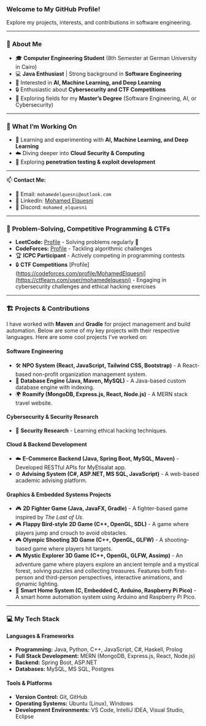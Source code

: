 ### Welcome to My GitHub Profile!
Explore my projects, interests, and contributions in software engineering.

---

### 🚀 **About Me**
- 🎓 **Computer Engineering Student** (8th Semester at German University in Cairo)
- 💻 **Java Enthusiast** | Strong background in **Software Engineering**
- 🤖 Interested in **AI, Machine Learning, and Deep Learning**
- 🔒 Enthusiastic about **Cybersecurity and CTF Competitions**
- 🎯 Exploring fields for my **Master’s Degree** (Software Engineering, AI, or Cybersecurity)

---

### 📌 **What I’m Working On**
- 🤖 Learning and experimenting with **AI, Machine Learning, and Deep Learning**
- ☁️ Diving deeper into **Cloud Security & Computing**
- 🎯 Exploring **penetration testing & exploit development**

---

📫 **Contact Me:**  
- 📧 Email: `mohamedelquesni@outlook.com`  
- 💼 LinkedIn: [Mohamed Elquesni](https://www.linkedin.com/in/mohamed-elquesni/)  
- 💬 Discord: `mohamed_elquesni`

---

### 🧠 **Problem-Solving, Competitive Programming & CTFs**
- **LeetCode:** [Profile](https://leetcode.com/u/mohamedhazem3_) - Solving problems regularly 🚀
- **CodeForces:** [Profile](https://codeforces.com/profile/MohamedElquesni) - Tackling algorithmic challenges
- 🏆 **ICPC Participant** - Actively competing in programming contests
- 🔒 **CTF Competitions** [Profile](https://codeforces.com/profile/MohamedElquesni](https://ctflearn.com/user/mohamedelquesni) - Engaging in cybersecurity challenges and ethical hacking exercises

---

### 🏗️ **Projects & Contributions**
I have worked with **Maven** and **Gradle** for project management and build automation. Below are some of my key projects with their respective languages.
Here are some cool projects I've worked on:
#### **Software Engineering**
- 🛠️ **NPO System (React, JavaScript, Tailwind CSS, Bootstrap)** - A React-based non-profit organization management system.
- 🤖 **Database Engine (Java, Maven, MySQL)** - A Java-based custom database engine with indexing.
- 🌍 **Roamify (MongoDB, Express.js, React, Node.js)** - A MERN stack travel website.

#### **Cybersecurity & Security Research**
- 🔐 **Security Research** - Learning ethical hacking techniques.

#### **Cloud & Backend Development**
- ☁️ **E-Commerce Backend (Java, Spring Boot, MySQL, Maven)** - Developed RESTful APIs for MyEtisalat app.
- ⚙️ **Advising System (C#, ASP.NET, MS SQL, JavaScript)** - A web-based academic advising platform.

#### **Graphics & Embedded Systems Projects**
- 🎮 **2D Fighter Game (Java, JavaFX, Gradle)** - A fighter-based game inspired by *The Last of Us*.
- 🎮 **Flappy Bird-style 2D Game (C++, OpenGL, SDL)** - A game where players jump and crouch to avoid obstacles.
- 🎮 **Olympic Shooting 3D Game (C++, OpenGL, GLFW)** - A shooting-based game where players hit targets.
- 🎮 **Mystic Explorer 3D Game (C++, OpenGL, GLFW, Assimp)** - An adventure game where players explore an ancient temple and a mystical forest, solving puzzles and collecting treasures. Features both first-person and third-person perspectives, interactive animations, and dynamic lighting.
- 🏡 **Smart Home System (C, Embedded C, Arduino, Raspberry Pi Pico)** - A smart home automation system using Arduino and Raspberry Pi Pico.

---

### 💻 **My Tech Stack**
#### Languages & Frameworks
- **Programming:** Java, Python, C++, JavaScript, C#, Haskell, Prolog
- **Full Stack Development:** MERN (MongoDB, Express.js, React, Node.js)
- **Backend:** Spring Boot, ASP.NET
- **Databases:** MySQL, MS SQL, Postgres

#### Tools & Platforms
- **Version Control:** Git, GitHub
- **Operating Systems:** Ubuntu (Linux), Windows
- **Development Environments:** VS Code, IntelliJ IDEA, Visual Studio, Eclipse
